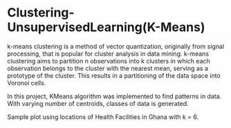# Clustering-UnsupervisedLearning(K-Means)

k-means clustering is a method of vector quantization, originally from signal processing, that is popular for cluster analysis in data mining. k-means clustering aims to partition n observations into k clusters in which each observation belongs to the cluster with the nearest mean, serving as a prototype of the cluster.
This results in a partitioning of the data space into Voronoi cells.

In this project, KMeans algorithm was implemented to find patterns in data. With varying number of centroids, classes of data is generated.

Sample plot using locations of Health Facilities in Ghana with k = 6.
